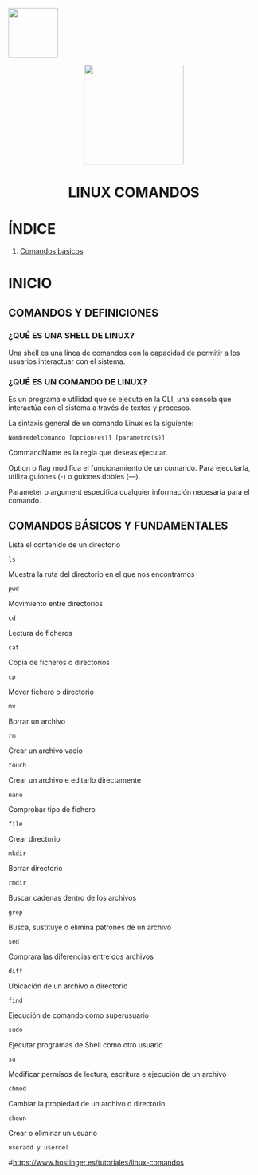 <p align="left"><img height=100px width=100px src="https://github.com/user-attachments/assets/28eba669-a8dd-418a-bc8d-cc7c8e147edc"></p>

<p align="center"><img width="200px" height="200px" src="https://github.com/user-attachments/assets/2de4ab10-643c-456f-b95c-49764843fa6d"></p>

<h1 align="center">LINUX COMANDOS</h1>

# ÍNDICE

1. [Comandos básicos](https://github.com/D4l1-web/Linux-Comandos?tab=readme-ov-file#comandos-b%C3%A1sicos-y-fundamentales)

# INICIO

## COMANDOS Y DEFINICIONES

### ¿QUÉ ES UNA SHELL DE LINUX?

Una shell es una línea de comandos con la capacidad de permitir a los usuarios interactuar con el sistema.

### ¿QUÉ ES UN COMANDO DE LINUX?

Es un programa o utilidad que se ejecuta en la CLI, una consola que interactúa con el sistema a través de textos y procesos.

La sintaxis general de un comando Linux es la siguiente:

```
Nombredelcomando [opcion(es)] [parametro(s)]
```
CommandName es la regla que deseas ejecutar.

Option o flag modifica el funcionamiento de un comando. Para ejecutarla, utiliza guiones (-) o guiones dobles (—).

Parameter o argument especifica cualquier información necesaria para el comando.

## COMANDOS BÁSICOS Y FUNDAMENTALES

Lista el contenido de un directorio

```
ls
```
Muestra la ruta del directorio en el que nos encontramos 
```
pwd
```
Movimiento entre directorios 
```
cd
```
Lectura de ficheros
```
cat
```
Copia de ficheros o directorios
```
cp
```
Mover fichero o directorio
```
mv
```
Borrar un archivo
```
rm
```
Crear un archivo vacío
```
touch
```
Crear un archivo e editarlo directamente
```
nano
```
Comprobar tipo de fichero
```
file
```
Crear directorio
```
mkdir
```
Borrar directorio
```
rmdir
```
Buscar cadenas dentro de los archivos
```
grep
```
Busca, sustituye o elimina patrones de un archivo
```
sed
```
Comprara las diferencias entre dos archivos
```
diff
```
Ubicación de un archivo o directorio
```
find
```
Ejecución de comando como superusuario
```
sudo
```
Ejecutar programas de Shell como otro usuario
```
su
```
Modificar permisos de lectura, escritura e ejecución de un archivo
```
chmod
```
Cambiar la propiedad de un archivo o directorio
```
chown
```
Crear o eliminar un usuario
```
useradd y userdel
```




#https://www.hostinger.es/tutoriales/linux-comandos
